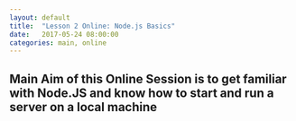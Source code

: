 ```yaml
---
layout: default
title:  "Lesson 2 Online: Node.js Basics"
date:   2017-05-24 08:00:00
categories: main, online
---
```


## Main Aim of this Online Session is to get familiar with Node.JS and know how to start and run a server on a local machine
